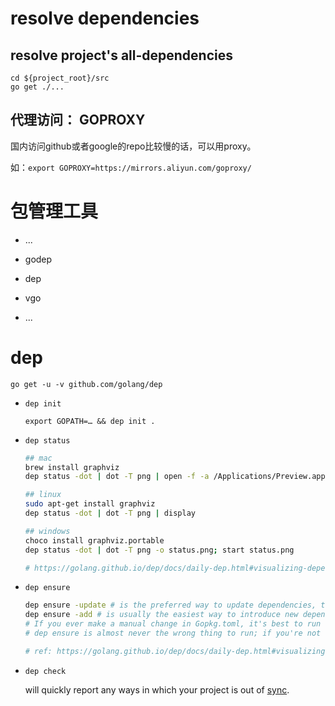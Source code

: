 

# resolve dependencies



## resolve project's all-dependencies



```shell
cd ${project_root}/src
go get ./...
```



## 代理访问： GOPROXY

国内访问github或者google的repo比较慢的话，可以用proxy。

如：`export GOPROXY=https://mirrors.aliyun.com/goproxy/`



# 包管理工具



* ...


* godep
* dep
* vgo
* ...





# dep



`go get -u -v github.com/golang/dep `



* `dep init`

  `export GOPATH=… && dep init .`

* `dep status`

  ```sh
  ## mac
  brew install graphviz
  dep status -dot | dot -T png | open -f -a /Applications/Preview.app
  
  ## linux
  sudo apt-get install graphviz
  dep status -dot | dot -T png | display
  
  ## windows
  choco install graphviz.portable
  dep status -dot | dot -T png -o status.png; start status.png
  
  # https://golang.github.io/dep/docs/daily-dep.html#visualizing-dependencies
  ```

* `dep ensure`

  ```sh
  dep ensure -update # is the preferred way to update dependencies, though it's less effective for projects that don't publish semver releases.
  dep ensure -add # is usually the easiest way to introduce new dependencies, though you can also just add new import statements then run dep ensure.
  # If you ever make a manual change in Gopkg.toml, it's best to run dep ensure to make sure everything's in sync.
  # dep ensure is almost never the wrong thing to run; if you're not sure what's going on, running it will bring you back to safety ("the nearest lilypad"), or fail informatively.
  
  # ref: https://golang.github.io/dep/docs/daily-dep.html#visualizing-dependencies
  ```

* `dep check`

  will quickly report any ways in which your project is out of [sync](https://golang.github.io/dep/docs/glossary.html#sync).